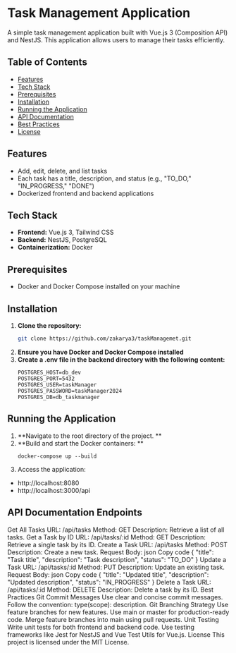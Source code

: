 # Task Management Application

A simple task management application built with Vue.js 3 (Composition API) and NestJS. This application allows users to manage their tasks efficiently.

## Table of Contents

- [Features](#features)
- [Tech Stack](#tech-stack)
- [Prerequisites](#prerequisites)
- [Installation](#installation)
- [Running the Application](#running-the-application)
- [API Documentation](#api-documentation)
- [Best Practices](#best-practices)
- [License](#license)

## Features

- Add, edit, delete, and list tasks
- Each task has a title, description, and status (e.g., "TO_DO," "IN_PROGRESS," "DONE")
- Dockerized frontend and backend applications

## Tech Stack

- **Frontend:** Vue.js 3, Tailwind CSS
- **Backend:** NestJS, PostgreSQL
- **Containerization:** Docker

## Prerequisites

- Docker and Docker Compose installed on your machine

## Installation

1. **Clone the repository:**
   ```sh
   git clone https://github.com/zakarya3/taskManagemet.git

2. **Ensure you have Docker and Docker Compose installed**
3. **Create a .env file in the backend directory with the following content:**
   ```ssh
   POSTGRES_HOST=db_dev
   POSTGRES_PORT=5432
   POSTGRES_USER=taskManager
   POSTGRES_PASSWORD=taskManager2024
   POSTGRES_DB=db_taskmanager

## Running the Application
1. **Navigate to the root directory of the project. **
2. **Build and start the Docker containers: **
   ```ssh
   docker-compose up --build

3. Access the application:
- http://localhost:8080 
- http://localhost:3000/api

## API Documentation Endpoints 
Get All Tasks URL: /api/tasks Method: GET Description: Retrieve a list of all tasks. Get a Task by ID URL: /api/tasks/:id Method: GET Description: Retrieve a single task by its ID. Create a Task URL: /api/tasks Method: POST Description: Create a new task. Request Body: json Copy code { "title": "Task title", "description": "Task description", "status": "TO_DO" } Update a Task URL: /api/tasks/:id Method: PUT Description: Update an existing task. Request Body: json Copy code { "title": "Updated title", "description": "Updated description", "status": "IN_PROGRESS" } Delete a Task URL: /api/tasks/:id Method: DELETE Description: Delete a task by its ID. Best Practices Git Commit Messages Use clear and concise commit messages. Follow the convention: type(scope): description. Git Branching Strategy Use feature branches for new features. Use main or master for production-ready code. Merge feature branches into main using pull requests. Unit Testing Write unit tests for both frontend and backend code. Use testing frameworks like Jest for NestJS and Vue Test Utils for Vue.js. License This project is licensed under the MIT License.